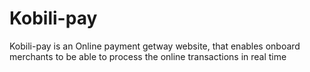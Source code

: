 # Kobili-pay
Kobili-pay is an Online payment getway website, that enables onboard merchants to be able to process the online transactions in real time
